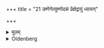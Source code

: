 +++
title = "21 उष्णेनेत्युष्णोदकं प्रेक्षेद्वायुं ध्यायन्"

+++

<details><summary>मूलम्</summary>

उष्णेनेत्युष्णोदकं प्रेक्षेद्वायुं ध्यायन् २१
</details>

<details><summary>Oldenberg</summary>

21. With (the Mantra), 'With warm water' (l.l. 2), he should look at the warm water, fixing his thoughts on Vāyu.
</details>
